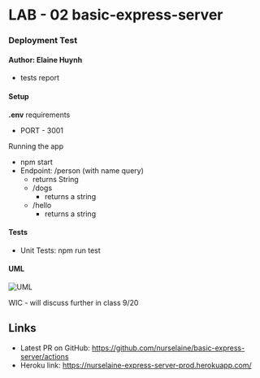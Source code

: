 # LAB - 02 basic-express-server

### Deployment Test

#### Author: Elaine Huynh
 - tests report

 #### Setup
**.env** requirements
- PORT - 3001

Running the app
- npm start
- Endpoint: /person (with name query)
    - returns String
    - /dogs
        - returns a string
    - /hello
        - returns a string

#### Tests
- Unit Tests: npm run test

#### UML

![UML](UML.png)

WIC - will discuss further in class 9/20


## Links
- Latest PR on GitHub: https://github.com/nurselaine/basic-express-server/actions
- Heroku link: https://nurselaine-express-server-prod.herokuapp.com/
